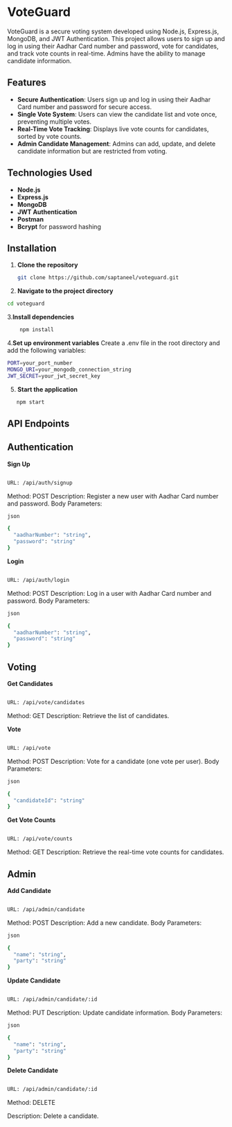 # VoteGuard

VoteGuard is a secure voting system developed using Node.js, Express.js, MongoDB, and JWT Authentication. This project allows users to sign up and log in using their Aadhar Card number and password, vote for candidates, and track vote counts in real-time. Admins have the ability to manage candidate information.

## Features

- **Secure Authentication**: Users sign up and log in using their Aadhar Card number and password for secure access.
- **Single Vote System**: Users can view the candidate list and vote once, preventing multiple votes.
- **Real-Time Vote Tracking**: Displays live vote counts for candidates, sorted by vote counts.
- **Admin Candidate Management**: Admins can add, update, and delete candidate information but are restricted from voting.

## Technologies Used

- **Node.js**
- **Express.js**
- **MongoDB**
- **JWT Authentication**
- **Postman**
- **Bcrypt** for password hashing

## Installation

1. **Clone the repository**
   ```sh
   git clone https://github.com/saptaneel/voteguard.git
   ```
2.  **Navigate to the project directory**
   ```sh
   cd voteguard
```

3.**Install dependencies**
```sh
    npm install
```
4.**Set up environment variables**
Create a .env file in the root directory and add the following variables:
```sh
PORT=your_port_number
MONGO_URI=your_mongodb_connection_string
JWT_SECRET=your_jwt_secret_key
```

5. **Start the application**
```sh
   npm start
```


  ## API Endpoints
## Authentication ##
**Sign Up**
```sh

URL: /api/auth/signup
```
Method: POST
Description: Register a new user with Aadhar Card number and password.
Body Parameters:
```sh
json

{
  "aadharNumber": "string",
  "password": "string"
}
```
**Login**
```sh

URL: /api/auth/login
```
Method: POST
Description: Log in a user with Aadhar Card number and password.
Body Parameters:
```sh
json

{
  "aadharNumber": "string",
  "password": "string"
}
```
## Voting
**Get Candidates**
```sh

URL: /api/vote/candidates
```
Method: GET
Description: Retrieve the list of candidates.

**Vote**
```sh

URL: /api/vote
```
Method: POST
Description: Vote for a candidate (one vote per user).
Body Parameters:
```sh
json

{
  "candidateId": "string"
}
```

**Get Vote Counts**
```sh

URL: /api/vote/counts
```
Method: GET
Description: Retrieve the real-time vote counts for candidates.
## Admin
**Add Candidate**
```sh

URL: /api/admin/candidate
```
Method: POST
Description: Add a new candidate.
Body Parameters:
```sh
json

{
  "name": "string",
  "party": "string"
}
```
**Update Candidate**
```sh

URL: /api/admin/candidate/:id
```
Method: PUT
Description: Update candidate information.
Body Parameters:
```sh
json

{
  "name": "string",
  "party": "string"
}
```
**Delete Candidate**
```sh

URL: /api/admin/candidate/:id
```
Method: DELETE

Description: Delete a candidate.
